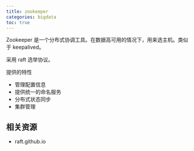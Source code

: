 ```yaml
---
title: zookeeper 
categories: bigdata
toc: true
---
```


Zookeeper 是一个分布式协调工具。在数据高可用的情况下，用来选主机。类似于 keepalived。

采用 raft 选举协议。

提供的特性

- 管理配置信息
- 提供统一的命名服务
- 分布式状态同步
- 集群管理


## 相关资源

- raft.github.io

